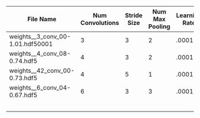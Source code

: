 | File Name                        | Num Convolutions | Stride Size | Num Max Pooling | Learning Rate | Validation Accuracy |
|----------------------------------|------------------|-------------|-----------------|---------------|---------------------|
| weights__3_conv_00-1.01.hdf50001 | 3                | 3           | 2               | .0001         | 75                  |
| weights__4_conv_08-0.74.hdf5     | 4                | 3           | 2               | .0001         | 82                  |
| weights__42_conv_00-0.73.hdf5    | 4                | 5           | 1               | .0001         | 81                  |
| weights__6_conv_04-0.67.hdf5     | 6                | 3           | 3               | .0001         | 82                  |
|                                  |                  |             |                 |               |                     |
|                                  |                  |             |                 |               |                     |
|                                  |                  |             |                 |               |                     |
|                                  |                  |             |                 |               |                     |
|                                  |                  |             |                 |               |                     |